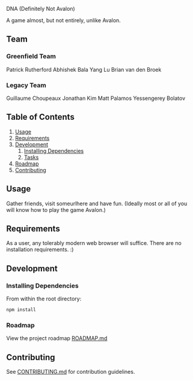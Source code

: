 DNA (Definitely Not Avalon)

A game almost, but not entirely, unlike Avalon.

## Team

### Greenfield Team
  Patrick Rutherford
  Abhishek Bala
  Yang Lu
  Brian van den Broek

### Legacy Team
  Guillaume Choupeaux
  Jonathan Kim
  Matt Palamos
  Yessengerey Bolatov
## Table of Contents

1. [Usage](#Usage)
1. [Requirements](#requirements)
1. [Development](#development)
    1. [Installing Dependencies](#installing-dependencies)
    1. [Tasks](#tasks)
1. [Roadmap](#roadmap)
1. [Contributing](#contributing)

## Usage

Gather friends, visit someurlhere and have fun. (Ideally most or all of
you will know how to play the game Avalon.)

## Requirements

As a user, any tolerably modern web browser will suffice. There are no
installation requirements. :)

## Development

### Installing Dependencies

From within the root directory:

```sh
npm install
```

### Roadmap

View the project roadmap [ROADMAP.md](ROADMAP.md)

## Contributing

See [CONTRIBUTING.md](CONTRIBUTING.md) for contribution guidelines.
